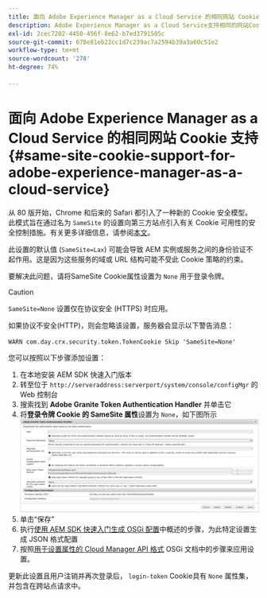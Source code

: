 ```yaml
---
title: 面向 Adobe Experience Manager as a Cloud Service 的相同网站 Cookie 支持
description: Adobe Experience Manager as a Cloud Service支持相同的网站Cookie。
exl-id: 2cec7202-4450-456f-8e62-b7ed3791505c
source-git-commit: 678e81eb22cc1d7c239ac7a2594b39a3a60c51e2
workflow-type: tm+mt
source-wordcount: '278'
ht-degree: 74%

---
```


# 面向 Adobe Experience Manager as a Cloud Service 的相同网站 Cookie 支持 {#same-site-cookie-support-for-adobe-experience-manager-as-a-cloud-service}

从 80 版开始，Chrome 和后来的 Safari 都引入了一种新的 Cookie 安全模型。此模式旨在通过名为 `SameSite` 的设置向第三方站点引入有关 Cookie 可用性的安全控制措施。有关更多详细信息，请参阅[本文](https://web.dev/articles/samesite-cookies-explained)。

此设置的默认值 (`SameSite=Lax`) 可能会导致 AEM 实例或服务之间的身份验证不起作用。这是因为这些服务的域或 URL 结构可能不受此 Cookie 策略的约束。

要解决此问题，请将SameSite Cookie属性设置为 `None` 用于登录令牌。

>[!CAUTION]
>
>`SameSite=None` 设置仅在协议安全 (HTTPS) 时应用。
>
>如果协议不安全(HTTP)，则会忽略该设置，服务器会显示以下警告消息：
>
>`WARN com.day.crx.security.token.TokenCookie Skip 'SameSite=None'`

您可以按照以下步骤添加设置：

1. 在本地安装 AEM SDK 快速入门版本
1. 转至位于 `http://serveraddress:serverport/system/console/configMgr` 的 Web 控制台
1. 搜索找到 **Adobe Granite Token Authentication Handler** 并单击它
1. 将&#x200B;**登录令牌 Cookie 的 SameSite 属性**&#x200B;设置为 `None`，如下图所示
   ![samesite](/help/security/assets/samesite1.png)
1. 单击“保存”
1. 执行[使用 AEM SDK 快速入门生成 OSGi 配置](/help/implementing/deploying/configuring-osgi.md#generating-osgi-configurations-using-the-aem-sdk-quickstart)中概述的步骤，为此特定设置生成 JSON 格式配置
1. 按照[用于设置属性的 Cloud Manager API 格式](/help/implementing/deploying/configuring-osgi.md#cloud-manager-api-format-for-setting-properties) OSGi 文档中的步骤来应用设置。

更新此设置且用户注销并再次登录后， `login-token` Cookie具有 `None` 属性集，并包含在跨站点请求中。
